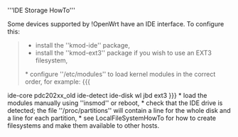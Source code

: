 '''IDE Storage HowTo'''

Some devices supported by !OpenWrt have an IDE interface. To configure
this:

> -   install the ''kmod-ide'' package,
> -   install the ''kmod-ext3'' package if you wish to use an EXT3
>     filesystem,
>
> \* configure ''/etc/modules'' to load kernel modules in the correct
> order, for example: {{{

ide-core pdc202xx\_old ide-detect ide-disk wl jbd ext3 }}} \* load the
modules manually using ''insmod'' or reboot, \* check that the IDE drive
is detected; the file ''/proc/partitions'' will contain a line for the
whole disk and a line for each partition, \* see LocalFileSystemHowTo
for how to create filesystems and make them available to other hosts.
